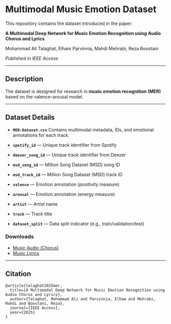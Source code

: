 # Multimodal Music Emotion Dataset

This repository contains the dataset introduced in the paper:

**A Multimodal Deep Network for Music Emotion Recognition using Audio Chorus and Lyrics**

Mohammad Ali Talaghat, Elham Parvinnia, Mahdi Mehrabi, Reza Boostani

*Published in IEEE Access*

---

## Description

The dataset is designed for research in **music emotion recognition (MER)** based on the valence-arousal model.

---

## Dataset Details

* **`MER-Dataset.csv`**
  Contains multimodal metadata, IDs, and emotional annotations for each track.

* **`spotify_id`** — Unique track identifier from Spotify
* **`deezer_song_id`** — Unique track identifier from Deezer
* **`msd_song_id`** — Million Song Dataset (MSD) song ID
* **`msd_track_id`** — Million Song Dataset (MSD) track ID
* **`valence`** — Emotion annotation (positivity measure)
* **`arousal`** — Emotion annotation (energy measure)
* **`artist`** — Artist name
* **`track`** — Track title
* **`dataset_split`** — Data split indicator (e.g., train/validation/test)

### Downloads

* [Music Audio (Chorus)](https://ali.talaghat.ir/files/mmed-audio-chorus.zip)
* [Music Lyrics](https://ali.talaghat.ir/files/mmed-lyrics.zip)

---

## Citation

```
@article{talaghat2025mer,
  title={A Multimodal Deep Network for Music Emotion Recognition using Audio Chorus and Lyrics},
  author={Talaghat, Mohammad Ali and Parvinnia, Elham and Mehrabi, Mahdi and Boostani, Reza},
  journal={IEEE Access},
  year={2025}
}
```
